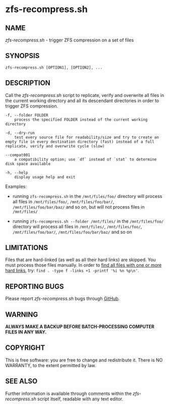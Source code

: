# zfs-recompress.sh

## NAME

*zfs-recompress.sh* - trigger ZFS compression on a set of files

## SYNOPSIS

	zfs-recompress.sh [OPTION1], [OPTION2], ...

## DESCRIPTION

Call the *zfs-recompress.sh* script to replicate, verify and overwrite all files in the current working directory and all its descendant directories in order to trigger ZFS compression.

	-f, --folder FOLDER
		process the specified FOLDER instead of the current working directory

	-d, --dry-run
		test every source file for readability/size and try to create an empty file in every destination directory (fast) instead of a full replicate, verify and overwrite cycle (slow)

	--compat001
		a compatibility option; use `df` instead of `stat` to determine disk space available

	-h, --help
		display usage help and exit

Examples:

- running `zfs-recompress.sh` in the `/mnt/files/foo/` directory will process all files in `/mnt/files/foo/`, `/mnt/files/foo/bar/`, `/mnt/files/foo/bar/baz/` and so on, but will not process files in `/mnt/files/`

- running `zfs-recompress.sh --folder /mnt/files/` in the `/mnt/files/foo/` directory will process all files in `/mnt/files/`, `/mnt/files/foo/`, `/mnt/files/foo/bar/`, `/mnt/files/foo/bar/baz/` and so on

## LIMITATIONS

Files that are hard-linked (as well as all their hard links) are skipped. You must process those files manually. In order to [find all files with one or more hard links](http://superuser.com/questions/485919/how-can-i-find-all-hardlinked-files-on-a-filesystem), try: `find . -type f -links +1 -printf '%i %n %p\n'`.

## REPORTING BUGS

Please report *zfs-recompress.sh* bugs through [GitHub](https://github.com/gary17/zfs-recompress).

## WARNING

**ALWAYS MAKE A BACKUP BEFORE BATCH-PROCESSING COMPUTER FILES IN ANY WAY.**

## COPYRIGHT

This is free software: you are free to change and redistribute it. There is NO WARRANTY, to the extent permitted by law.

## SEE ALSO

Further information is available through comments within the *zfs-recompress.sh* script itself, readable with any text editor.
